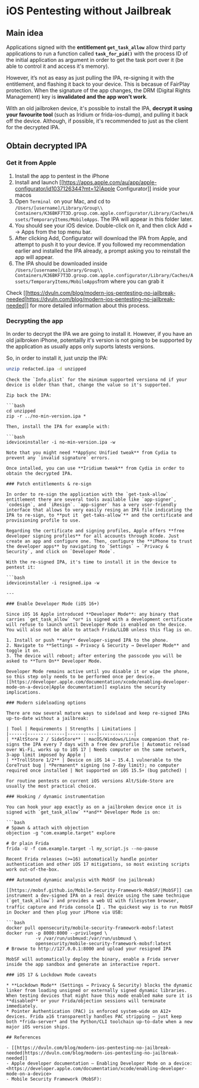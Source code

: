 # iOS Pentesting without Jailbreak


## Main idea

Applications signed with the **entitlement `get_task_allow`** allow third party applications to run a function called **`task_for_pid()`** with the process ID of the initial application as argument in order to get the task port over it (be able to control it and access it's memory).

However, it’s not as easy as just pulling the IPA, re-signing it with the entitlement, and flashing it back to your device. This is becasue of FairPlay protection. When the signature of the app changes, the DRM (Digital Rights Management) key is **invalidated and the app won't work**.

With an old jailbroken device, it's possible to install the IPA, **decrypt it using your favourite tool** (such as Iridium or frida-ios-dump), and pulling it back off the device. Although, if possible, it's recommended to just as the client for the decrypted IPA.

## Obtain decrypted IPA

### Get it from Apple

1. Install the app to pentest in the iPhone
2. Install and launch [[https://apps.apple.com/au/app/apple-configurator/id1037126344?mt=12|Apple Configurator]] inside your macos
3. Open `Terminal `on your Mac, and cd to `/Users/[username]/Library/Group\\ Containers/K36BKF7T3D.group.com.apple.configurator/Library/Caches/Assets/TemporaryItems/MobileApps`. The IPA will appear in this folder later.
4. You should see your iOS device. Double-click on it, and then click Add + → Apps from the top menu bar.
5. After clicking Add, Configurator will download the IPA from Apple, and attempt to push it to your device. If you followed my recommendation earlier and installed the IPA already, a prompt asking you to reinstall the app will appear.
6. The IPA should be downloaded inside `/Users/[username]/Library/Group\\ Containers/K36BKF7T3D.group.com.apple.configurator/Library/Caches/Assets/TemporaryItems/MobileApps`from where you can grab it

Check [[https://dvuln.com/blog/modern-ios-pentesting-no-jailbreak-needed|https://dvuln.com/blog/modern-ios-pentesting-no-jailbreak-needed]] for more detailed information about this process.

### Decrypting the app

In order to decrypt the IPA we are going to install it. However, if you have an old jailbroken iPhone, potentailly it's version is not going to be supported by the application as usually apps only suports latests versions.

So, in order to install it, just unzip the IPA:

```bash
unzip redacted.ipa -d unzipped
```
```
Check the `Info.plist` for the minimum supported versiona nd if your device is older than that, change the value so it's supported.

Zip back the IPA:

```bash
cd unzipped
zip -r ../no-min-version.ipa *
```
```
Then, install the IPA for example with:

```bash
ideviceinstaller -i no-min-version.ipa -w
```
```
Note that you might need **AppSync Unified tweak** from Cydia to prevent any `invalid signature` errors.

Once intalled, you can use **Iridium tweak** from Cydia in order to obtain the decrypted IPA.

### Patch entitlements & re-sign

In order to re-sign the application with the `get-task-allow` entitlement there are several tools available like `app-signer`, `codesign`, and `iResign`. `app-signer` has a very user-friendly interface that allows to very easily resing an IPA file indicating the IPA to re-sign, to **put it `get-taks-allow`** and the certificate and provisioning profile to use.

Regarding the certificate and signing profiles, Apple offers **free developer signing profiles** for all accounts through Xcode. Just create an app and configure one. Then, configure the **iPhone to trust the developer apps** by navigating to `Settings` → `Privacy & Security`, and click on `Developer Mode`.

With the re-signed IPA, it's time to install it in the device to pentest it:

```bash
ideviceinstaller -i resigned.ipa -w
```
```
---

### Enable Developer Mode (iOS 16+)

Since iOS 16 Apple introduced **Developer Mode**: any binary that carries `get_task_allow` *or* is signed with a development certificate will refuse to launch until Developer Mode is enabled on the device. You will also not be able to attach Frida/LLDB unless this flag is on.

1. Install or push **any** developer-signed IPA to the phone.
2. Navigate to **Settings → Privacy & Security → Developer Mode** and toggle it on.
3. The device will reboot; after entering the passcode you will be asked to **Turn On** Developer Mode.

Developer Mode remains active until you disable it or wipe the phone, so this step only needs to be performed once per device. [[https://developer.apple.com/documentation/xcode/enabling-developer-mode-on-a-device|Apple documentation]] explains the security implications.

### Modern sideloading options

There are now several mature ways to sideload and keep re-signed IPAs up-to-date without a jailbreak:

| Tool | Requirements | Strengths | Limitations |
|------|--------------|-----------|-------------|
| **AltStore 2 / SideStore** | macOS/Windows/Linux companion that re-signs the IPA every 7 days with a free dev profile | Automatic reload over Wi-Fi, works up to iOS 17 | Needs computer on the same network, 3-app limit imposed by Apple |
| **TrollStore 1/2** | Device on iOS 14 – 15.4.1 vulnerable to the CoreTrust bug | *Permanent* signing (no 7-day limit); no computer required once installed | Not supported on iOS 15.5+ (bug patched) |

For routine pentests on current iOS versions Alt/Side-Store are usually the most practical choice.

### Hooking / dynamic instrumentation

You can hook your app exactly as on a jailbroken device once it is signed with `get_task_allow` **and** Developer Mode is on:

```bash
# Spawn & attach with objection
objection -g "com.example.target" explore

# Or plain Frida
frida -U -f com.example.target -l my_script.js --no-pause
```
```
Recent Frida releases (>=16) automatically handle pointer authentication and other iOS 17 mitigations, so most existing scripts work out-of-the-box.

### Automated dynamic analysis with MobSF (no jailbreak)

[[https://mobsf.github.io/Mobile-Security-Framework-MobSF/|MobSF]] can instrument a dev-signed IPA on a real device using the same technique (`get_task_allow`) and provides a web UI with filesystem browser, traffic capture and Frida console【】. The quickest way is to run MobSF in Docker and then plug your iPhone via USB:

```bash
docker pull opensecurity/mobile-security-framework-mobsf:latest
docker run -p 8000:8000 --privileged \
           -v /var/run/usbmuxd:/var/run/usbmuxd \
           opensecurity/mobile-security-framework-mobsf:latest
# Browse to http://127.0.0.1:8000 and upload your resigned IPA
```
```
MobSF will automatically deploy the binary, enable a Frida server inside the app sandbox and generate an interactive report.

### iOS 17 & Lockdown Mode caveats

* **Lockdown Mode** (Settings → Privacy & Security) blocks the dynamic linker from loading unsigned or externally signed dynamic libraries. When testing devices that might have this mode enabled make sure it is **disabled** or your Frida/objection sessions will terminate immediately.
* Pointer Authentication (PAC) is enforced system-wide on A12+ devices. Frida ≥16 transparently handles PAC stripping — just keep both *frida-server* and the Python/CLI toolchain up-to-date when a new major iOS version ships.

## References

- [[https://dvuln.com/blog/modern-ios-pentesting-no-jailbreak-needed|https://dvuln.com/blog/modern-ios-pentesting-no-jailbreak-needed]]
- Apple developer documentation – Enabling Developer Mode on a device: <https://developer.apple.com/documentation/xcode/enabling-developer-mode-on-a-device>
- Mobile Security Framework (MobSF): 

